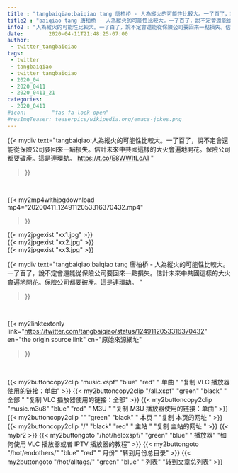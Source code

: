 ```yaml
---
title : "tangbaiqiao:baiqiao tang 唐柏桥 - 人為縱火的可能性比較大。一了百了，說不定會還能從保險公司要回來一點損失。估計未來中共國這樣的大火會遍地開花。保險公司都要破產。這是連環劫。 "
title2 : "baiqiao tang 唐柏桥 - 人為縱火的可能性比較大。一了百了，說不定會還能從保險公司要回來一點損失。估計未來中共國這樣的大火會遍地開花。保險公司都要破產。這是連環劫。 "
info2 : "人為縱火的可能性比較大。一了百了，說不定會還能從保險公司要回來一點損失。估計未來中共國這樣的大火會遍地開花。保險公司都要破產。這是連環劫。 https://t.co/E8WWItLoA1 "
date:        2020-04-11T21:48:25-07:00
author:
 - twitter_tangbaiqiao
tags:
 - twitter
 - tangbaiqiao
 - twitter_tangbaiqiao
 - 2020_04
 - 2020_0411
 - 2020_0411_21
categories:
 - 2020_0411
#icon:        "fas fa-lock-open"
#resImgTeaser: teaserpics/wikipedia.org/emacs-jokes.png
---
```


{{< mydiv text="tangbaiqiao:人為縱火的可能性比較大。一了百了，說不定會還能從保險公司要回來一點損失。估計未來中共國這樣的大火會遍地開花。保險公司都要破產。這是連環劫。 https://t.co/E8WWItLoA1 "
>}}
<br>


{{< my2mp4withjpgdownload mp4="20200411_1249112053316370432.mp4"
>}}

{{< my2jpgexist "xx1.jpg" >}}<br>
{{< my2jpgexist "xx2.jpg" >}}<br>
{{< my2jpgexist "xx3.jpg" >}}<br>



{{< mydiv text="tangbaiqiao:baiqiao tang 唐柏桥 - 人為縱火的可能性比較大。一了百了，說不定會還能從保險公司要回來一點損失。估計未來中共國這樣的大火會遍地開花。保險公司都要破產。這是連環劫。 "
>}}
<br>

{{< my2linktextonly link="https://twitter.com/tangbaiqiao/status/1249112053316370432"
en="the origin source link" cn="原始來源網址"
>}}


<br>

{{< my2buttoncopy2clip "music.xspf"        "blue"   "red"    " 单曲 "  "复制 VLC 播放器使用的链接：单曲" >}} {{< my2buttoncopy2clip "/all.xspf"         "green"  "black"  " 全部 "  "复制 VLC 播放器使用的链接：全部" >}} {{< my2buttoncopy2clip "music.m3u8"        "blue"   "red"    " M3U  "    "复制 M3U 播放器使用的链接：单曲" >}} {{< my2buttoncopy2clip ""                  "green"  "black"  " 本页 "    "复制 本页的网址 " >}} {{< my2buttoncopy2clip "/"                 "black"  "red"    " 主站 "    "复制 主站的网址 " >}} {{< mybr2 >}} {{< my2buttongoto      "/hot/helpxspf/"    "green"  "blue"   " 播放器" "如何使用 VLC 播放器或者 IPTV 播放器的教程" >}} {{< my2buttongoto      "/hot/endothers/"   "blue"   "red"    " 月份"   "转到月份总目录" >}} {{< my2buttongoto      "/hot/alltags/"     "green"  "blue"   " 列表"   "转到文章总列表" >}} 
